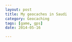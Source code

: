 ```yaml
---
layout: post
title: My geocaches in Saudi
category: Geocaching
tags: [game, gps]
date: 2014-05-16

---
```


